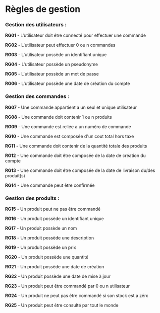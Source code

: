 # Règles de gestion


### Gestion des utilisateurs :

**RG01** - L'utilisateur doit être connecté pour effectuer une commande

**RG02** - L'utilisateur peut effectuer 0 ou n commandes

**RG03** - L'utilisateur possède un identifiant unique

**RG04** - L'utilisateur possède un pseudonyme

**RG05** - L'utilisateur possède un mot de passe

**RG06** - L'utilisateur possède une date de création du compte

### Gestion des commandes :

**RG07** - Une commande appartient a un seul et unique utilisateur

**RG08** - Une commande doit contenir 1 ou n produits

**RG09** - Une commande est reliée a un numéro de commande

**RG10** - Une commande est composée d'un cout total hors taxe

**RG11** - Une commande doit contenir de la quantité totale des produits

**RG12** - Une commande doit être composée de la date de création du compte 

**RG13** - Une commande doit être composée de la date de livraison du/des produit(s)

**RG14** - Une commande peut être confirmée

### Gestion des produits :

**RG15** - Un produit peut ne pas être commandé

**RG16** - Un produit possède un identifiant unique

**RG17** - Un produit possède un nom

**RG18** - Un produit possède une description

**RG19** - Un produit possède un prix

**RG20** - Un produit possède une quantité

**RG21** - Un produit possède une date de création

**RG22** - Un produit possède une date de mise à jour

**RG23** - Un produit peut être commandé par 0 ou n utilisateur

**RG24** - Un produit ne peut pas être commandé si son stock est a zéro

**RG25** - Un produit peut être consulté par tout le monde

